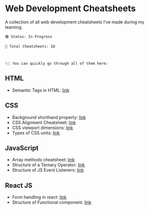 # Web Development Cheatsheets
A collection of all web development cheatsheets I've made during my learning. 

```
🟢 Status: In Progress 

🎨 Total Cheatsheets: 10



👇🏼 You can quickly go through all of them here: 
```
## HTML
- Semantic Tags in HTML: [link](https://github.com/ieshreya/cheatsheets/blob/main/HTML/HTML%20Semantic%20tags.pdf)


## CSS
- Background shorthand property: [link](https://github.com/ieshreya/cheatsheets/blob/main/CSS/Background%20shorthand%20property.pdf)
- CSS Alignment Cheatsheet: [link](https://github.com/ieshreya/cheatsheets/blob/main/CSS/CSS%20Alignment%20Cheatsheet.pdf)
- CSS viewport dimensions: [link](https://github.com/ieshreya/cheatsheets/blob/main/CSS/css%20viewport%20dimensions.pdf)
- Types of CSS units: [link](https://github.com/ieshreya/cheatsheets/blob/main/CSS/Types%20of%20CSS%20units.pdf)


## JavaScript
- Array methods cheatsheet: [link](https://github.com/ieshreya/cheatsheets/blob/main/JavaScript/Javascript%20array%20methods%20cheatsheet.pdf)
- Structure of a Ternary Operator: [link](https://github.com/ieshreya/cheatsheets/blob/main/JavaScript/Structure%20of%20JS%20Event%20Listeners.pdf)
- Structure of JS Event Listeners: [link](https://github.com/ieshreya/cheatsheets/blob/main/JavaScript/Structure%20of%20a%20Ternary%20Operator.pdf)

## React JS
- Form handling in react: [link](https://github.com/ieshreya/cheatsheets/blob/main/React/FORM%20HANDLING%20IN%20REACT.pdf)
- Structure of Functional component: [link](https://github.com/ieshreya/cheatsheets/blob/main/React/Structure%20of%20Functional%20Component.pdf)
